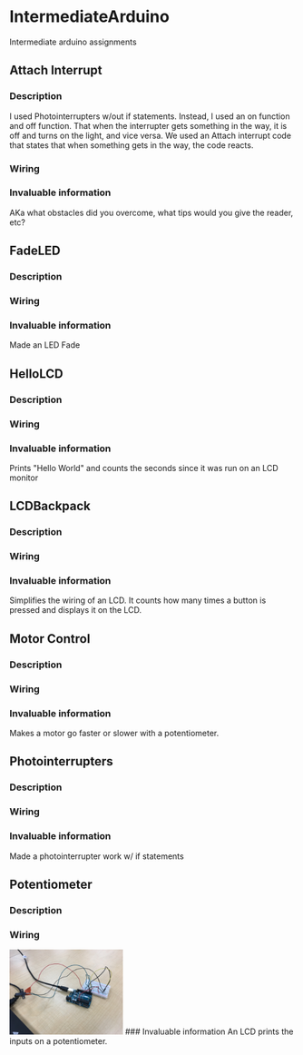 # IntermediateArduino
Intermediate arduino assignments

## Attach Interrupt
### Description
I used Photointerrupters w/out if statements. Instead, I used an on function and off function. That when the interrupter gets something in the way, it is off and turns on the light, and vice versa. We used an Attach interrupt code that states that when something gets in the way, the code reacts.

### Wiring

### Invaluable information
AKa what obstacles did you overcome, what tips would you give the reader, etc?



## FadeLED
### Description

### Wiring

### Invaluable information
Made an LED Fade




## HelloLCD
### Description

### Wiring

### Invaluable information
Prints "Hello World" and counts the seconds since it was run on an LCD monitor





## LCDBackpack
### Description

### Wiring

### Invaluable information
Simplifies the wiring of an LCD. It counts how many times a button is pressed and displays it on the LCD.






## Motor Control
### Description

### Wiring

### Invaluable information
Makes a motor go faster or slower with a potentiometer.






## Photointerrupters
### Description

### Wiring

### Invaluable information
Made a photointerrupter work w/ if statements




## Potentiometer
### Description

### Wiring
<img src = "media/Potentiometer.jpg" width="200">
### Invaluable information
An LCD prints the inputs on a potentiometer.

